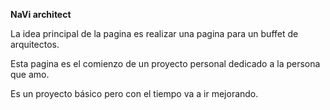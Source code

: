 **NaVi architect**

La idea principal de la pagina es realizar una pagina para un buffet de arquitectos.

Esta pagina es el comienzo de un proyecto personal dedicado a la persona que amo.

Es un proyecto básico pero con el tiempo va a ir mejorando.
